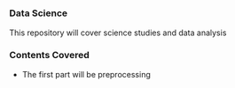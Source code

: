 # <h3>Data Science</h3>
This repository will cover science studies and data analysis
<h3>Contents Covered</h3>
<ul>
  <li>The first part will be preprocessing</li>
</ul>
